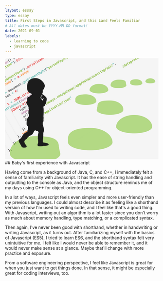 ```yaml
---
layout: essay
type: essay
title: First Steps in Javascript, and this Land Feels Familiar
# All dates must be YYYY-MM-DD format!
date: 2021-09-01
labels:
  - learning to code
  - javascript
---
```


<img class = "ui right spaced image" src = "../images/first-steps-in-javascript.png">
## Baby's first experience with Javascript

Having come from a background of Java, C, and C++, I immediately felt a sense of familiarity with Javascript. It has the ease of string handling and outputting to the console as Java, and the object structure reminds me of my days using C++ for object-oriented programming.

In a lot of ways, Javascript feels even simpler and more user-friendly than my previous languages. I could almost describe it as feeling like a shorthand version of how I'm used to writing code, and I feel like that's a good thing. With Javascript, writing out an algorithm is a lot faster since you don't worry as much about memory handling, type matching, or a complicated syntax.

Then again, I've never been good with shorthand, whether in handwriting or writing Javascript, as it turns out. After familiarizing myself with the basics of Javascript (ES5), I tried to learn ES6, and the shorthand syntax felt very unintuitive for me. I felt like I would never be able to remember it, and it would never make sense at a glance. Maybe that'll change with more practice and exposure.

From a software engineering perspective, I feel like Javascript is great for when you just want to get things done. In that sense, it might be especially great for coding interviews, too.
